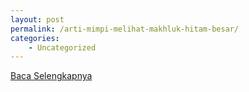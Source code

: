 ```yaml
---
layout: post
permalink: /arti-mimpi-melihat-makhluk-hitam-besar/
categories:
    - Uncategorized
---
```


[Baca Selengkapnya](/03)